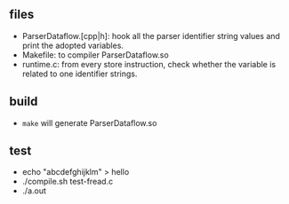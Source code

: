 ## files

* ParserDataflow.[cpp|h]: hook all the parser identifier string values and print the adopted variables.
* Makefile: to compiler ParserDataflow.so
* runtime.c: from every store instruction, check whether the variable is related to one identifier strings.

## build

* `make` will generate ParserDataflow.so

## test

* echo "abcdefghijklm" > hello
* ./compile.sh test-fread.c
* ./a.out
